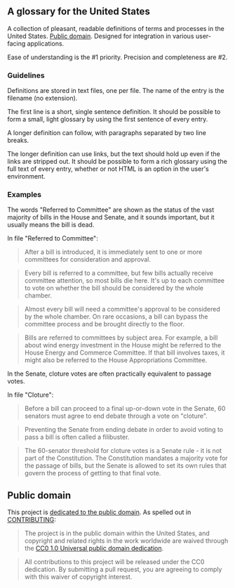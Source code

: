 ## A glossary for the United States 

A collection of pleasant, readable definitions of terms and processes in the United States. [Public domain](#public-domain). Designed for integration in various user-facing applications.

Ease of understanding is the #1 priority. Precision and completeness are #2.

### Guidelines

Definitions are stored in text files, one per file. The name of the entry is the filename (no extension).

The first line is a short, single sentence definition. It should be possible to form a small, light glossary by using the first sentence of every entry.

A longer definition can follow, with paragraphs separated by two line breaks.

The longer definition can use links, but the text should hold up even if the links are stripped out. It should be possible to form a rich glossary using the full text of every entry, whether or not HTML is an option in the user's environment.

### Examples

The words "Referred to Committee" are shown as the status of the vast majority of bills in the House and Senate, and it sounds important, but it usually means the bill is dead.

In file "Referred to Committee":

> After a bill is introduced, it is immediately sent to one or more committees for consideration and approval.

> Every bill is referred to a committee, but few bills actually receive committee attention, so most bills die here. It's up to each committee to vote on whether the bill should be considered by the whole chamber.

> Almost every bill will need a committee's approval to be considered by the whole chamber. On rare occasions, a bill can bypass the committee process and be brought directly to the floor.

> Bills are referred to committees by subject area. For example, a bill about wind energy investment in the House might be referred to the House Energy and Commerce Committee. If that bill involves taxes, it might also be referred to the House Appropriations Committee.

In the Senate, cloture votes are often practically equivalent to passage votes.

In file "Cloture":

> Before a bill can proceed to a final up-or-down vote in the Senate, 60 senators must agree to end debate through a vote on "cloture".

> Preventing the Senate from ending debate in order to avoid voting to pass a bill is often called a filibuster.

> The 60-senator threshold for cloture votes is a Senate rule - it is not part of the Constitution. The Constitution mandates a majority vote for the passage of bills, but the Senate is allowed to set its own rules that govern the process of getting to that final vote.


## Public domain

This project is [dedicated to the public domain](LICENSE). As spelled out in [CONTRIBUTING](CONTRIBUTING.md):

> The project is in the public domain within the United States, and copyright and related rights in the work worldwide are waived through the [CC0 1.0 Universal public domain dedication][CC0].

> All contributions to this project will be released under the CC0 dedication. By submitting a pull request, you are agreeing to comply with this waiver of copyright interest.

> [CC0]: http://creativecommons.org/publicdomain/zero/1.0/
